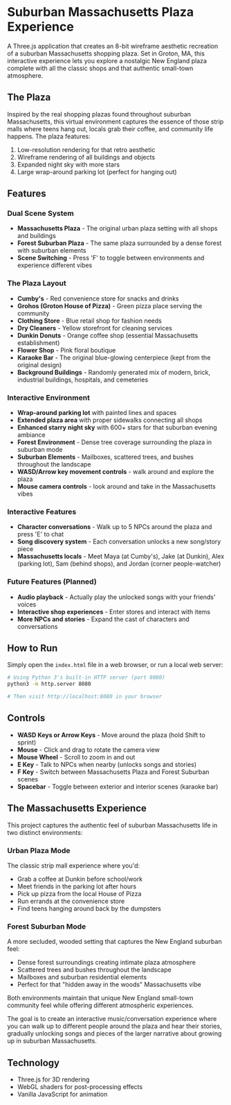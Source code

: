 # Suburban Massachusetts Plaza Experience

A Three.js application that creates an 8-bit wireframe aesthetic recreation of a suburban Massachusetts shopping plaza. Set in Groton, MA, this interactive experience lets you explore a nostalgic New England plaza complete with all the classic shops and that authentic small-town atmosphere.

## The Plaza

Inspired by the real shopping plazas found throughout suburban Massachusetts, this virtual environment captures the essence of those strip malls where teens hang out, locals grab their coffee, and community life happens. The plaza features:

1. Low-resolution rendering for that retro aesthetic
2. Wireframe rendering of all buildings and objects  
3. Expanded night sky with more stars
4. Large wrap-around parking lot (perfect for hanging out)

## Features

### Dual Scene System
- **Massachusetts Plaza** - The original urban plaza setting with all shops and buildings
- **Forest Suburban Plaza** - The same plaza surrounded by a dense forest with suburban elements
- **Scene Switching** - Press 'F' to toggle between environments and experience different vibes

### The Plaza Layout
- **Cumby's** - Red convenience store for snacks and drinks
- **Grohos (Groton House of Pizza)** - Green pizza place serving the community
- **Clothing Store** - Blue retail shop for fashion needs
- **Dry Cleaners** - Yellow storefront for cleaning services  
- **Dunkin Donuts** - Orange coffee shop (essential Massachusetts establishment)
- **Flower Shop** - Pink floral boutique
- **Karaoke Bar** - The original blue-glowing centerpiece (kept from the original design)
- **Background Buildings** - Randomly generated mix of modern, brick, industrial buildings, hospitals, and cemeteries

### Interactive Environment
- **Wrap-around parking lot** with painted lines and spaces
- **Extended plaza area** with proper sidewalks connecting all shops
- **Enhanced starry night sky** with 600+ stars for that suburban evening ambiance
- **Forest Environment** - Dense tree coverage surrounding the plaza in suburban mode
- **Suburban Elements** - Mailboxes, scattered trees, and bushes throughout the landscape
- **WASD/Arrow key movement controls** - walk around and explore the plaza
- **Mouse camera controls** - look around and take in the Massachusetts vibes

### Interactive Features
- **Character conversations** - Walk up to 5 NPCs around the plaza and press 'E' to chat
- **Song discovery system** - Each conversation unlocks a new song/story piece
- **Massachusetts locals** - Meet Maya (at Cumby's), Jake (at Dunkin), Alex (parking lot), Sam (behind shops), and Jordan (corner people-watcher)

### Future Features (Planned)
- **Audio playback** - Actually play the unlocked songs with your friends' voices
- **Interactive shop experiences** - Enter stores and interact with items
- **More NPCs and stories** - Expand the cast of characters and conversations

## How to Run

Simply open the `index.html` file in a web browser, or run a local web server:

```bash
# Using Python 3's built-in HTTP server (port 8080)
python3 -m http.server 8080

# Then visit http://localhost:8080 in your browser
```

## Controls

- **WASD Keys or Arrow Keys** - Move around the plaza (hold Shift to sprint)
- **Mouse** - Click and drag to rotate the camera view
- **Mouse Wheel** - Scroll to zoom in and out
- **E Key** - Talk to NPCs when nearby (unlocks songs and stories)
- **F Key** - Switch between Massachusetts Plaza and Forest Suburban scenes
- **Spacebar** - Toggle between exterior and interior scenes (karaoke bar)

## The Massachusetts Experience

This project captures the authentic feel of suburban Massachusetts life in two distinct environments:

### Urban Plaza Mode
The classic strip mall experience where you'd:
- Grab a coffee at Dunkin before school/work
- Meet friends in the parking lot after hours  
- Pick up pizza from the local House of Pizza
- Run errands at the convenience store
- Find teens hanging around back by the dumpsters

### Forest Suburban Mode
A more secluded, wooded setting that captures the New England suburban feel:
- Dense forest surroundings creating intimate plaza atmosphere
- Scattered trees and bushes throughout the landscape
- Mailboxes and suburban residential elements
- Perfect for that "hidden away in the woods" Massachusetts vibe

Both environments maintain that unique New England small-town community feel while offering different atmospheric experiences.

The goal is to create an interactive music/conversation experience where you can walk up to different people around the plaza and hear their stories, gradually unlocking songs and pieces of the larger narrative about growing up in suburban Massachusetts.

## Technology

- Three.js for 3D rendering
- WebGL shaders for post-processing effects
- Vanilla JavaScript for animation 